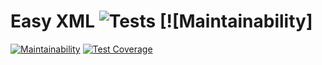 # Easy XML ![Tests](https://github.com/khaldewey/ruby_on_rails_easy_xml/actions/workflows/ruby.yml/badge.svg) [![Maintainability]
[![Maintainability](https://api.codeclimate.com/v1/badges/19c22735419d5499e036/maintainability)](https://codeclimate.com/github/Khaldewey/ruby_on_rails_easy_xml/maintainability) 
[![Test Coverage](https://api.codeclimate.com/v1/badges/19c22735419d5499e036/test_coverage)](https://codeclimate.com/github/Khaldewey/ruby_on_rails_easy_xml/test_coverage)
